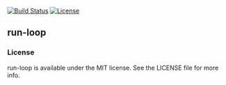 [![Build Status](https://travis-ci.org/calabash/run_loop.svg?branch=master)](https://travis-ci.org/calabash/run_loop) [![License](https://go-shields.herokuapp.com/license-MIT-blue.png)](http://opensource.org/licenses/MIT)

## run-loop

### License

run-loop is available under the MIT license. See the LICENSE file for more info.